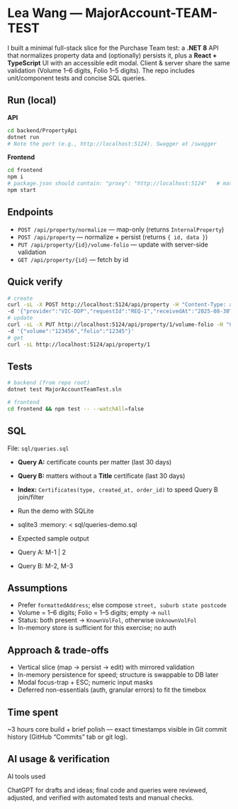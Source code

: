 # Lea Wang — MajorAccount-TEAM-TEST

I built a minimal full-stack slice for the Purchase Team test: a **.NET 8** API that normalizes property data and (optionally) persists it, plus a **React + TypeScript** UI with an accessible edit modal. Client & server share the same validation (Volume 1–6 digits, Folio 1–5 digits). The repo includes unit/component tests and concise SQL queries.

## Run (local)

**API**

```bash
cd backend/PropertyApi
dotnet run
# Note the port (e.g., http://localhost:5124). Swagger at /swagger
```

**Frontend**

```bash
cd frontend
npm i
# package.json should contain: "proxy": "http://localhost:5124"   # match API port
npm start
```

## Endpoints

* `POST /api/property/normalize` — map-only (returns `InternalProperty`)
* `POST /api/property` — normalize + persist (returns `{ id, data }`)
* `PUT /api/property/{id}/volume-folio` — update with server-side validation
* `GET /api/property/{id}` — fetch by id

## Quick verify

```bash
# create
curl -sL -X POST http://localhost:5124/api/property -H "Content-Type: application/json" \
-d '{"provider":"VIC-DDP","requestId":"REQ-1","receivedAt":"2025-08-30T03:12:45Z","formattedAddress":"10 Example St, Carlton VIC 3053","lotPlan":{"lot":"12","plan":"PS123456"},"title":{"volume":"","folio":""}}'
# update
curl -sL -X PUT http://localhost:5124/api/property/1/volume-folio -H "Content-Type: application/json" \
-d '{"volume":"123456","folio":"12345"}'
# get
curl -sL http://localhost:5124/api/property/1
```

## Tests

```bash
# backend (from repo root)
dotnet test MajorAccountTeamTest.sln

# frontend
cd frontend && npm test -- --watchAll=false
```

## SQL

File: `sql/queries.sql`

* **Query A:** certificate counts per matter (last 30 days)
* **Query B:** matters without a **Title** certificate (last 30 days)
* **Index:** `Certificates(type, created_at, order_id)` to speed Query B join/filter


* Run the demo with SQLite
* sqlite3 :memory: < sql/queries-demo.sql
* Expected sample output
* Query A: M-1 | 2
* Query B: M-2, M-3





## Assumptions

* Prefer `formattedAddress`; else compose `street, suburb state postcode`
* Volume = 1–6 digits; Folio = 1–5 digits; empty → `null`
* Status: both present → `KnownVolFol`, otherwise `UnknownVolFol`
* In-memory store is sufficient for this exercise; no auth

## Approach & trade-offs

* Vertical slice (map → persist → edit) with mirrored validation
* In-memory persistence for speed; structure is swappable to DB later
* Modal focus-trap + ESC; numeric input masks
* Deferred non-essentials (auth, granular errors) to fit the timebox

## Time spent

~3 hours core build + brief polish — exact timestamps visible in Git commit history (GitHub “Commits” tab or git log).

## AI usage & verification

AI tools used

ChatGPT for drafts and ideas; final code and queries were reviewed, adjusted, and verified with automated tests and manual checks.
